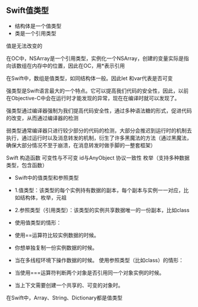 ## Swift值类型
* 结构体是一个值类型
* 类是一个引用类型

值是无法改变的         

在OC中，NSArray是一个引用类型，实例化一个NSArray，创建的变量实际是指向该数组在内存中的位置，因此在OC，用*表示引用

在Swift中，数组是值类型，如同结构体一般。因此let 和var代表是否可变

强类型是Swift语言最大的一个特点。它可以提高我们代码的安全性，因此，以前在Objective-C中会在运行时才能发现的异常，现在在编译时就可以发现了。

强类型通过编译器强制为我们提高代码安全性，通过多种语法糖的形式，促进代码的改变，从而通过编译器的检测

弱类型通常编译器只进行较少部分的代码的检测，大部分会推迟到运行时的机制去执行，通过运行时以及消息转发的机制，衍生了许多黑魔法的方法（通过黑魔法，确保大部分情况不至于崩溃，在消息转发时做手脚的一整套框架）

Swift
构造函数           可变性与不可变          id与AnyObject		协议一致性      		 枚举（支持多种数据类型，包含函数）

* Swift中的值类型和参照类型
* 1.值类型：该类型的每个实例持有数据的副本，每个副本与实例一一对应，比如结构体，枚举，元祖
* 2.参照类型（引用类型）：该类型的实例共享数据唯一的一份副本，比如class

* 使用值类型的情形：
* 使用==运算符比较实例数据的时候。
* 你想单独复制一份实例数据的时候。
* 当在多线程环境下操作数据的时候。
使用参照类型（比如class）的情形：
* 当使用===运算符判断两个对象是否引用同一个对象实例的时候。
* 当上下文需要创建一个共享的、可变的对象时。

在Swift中，Array、String、Dictionary都是值类型